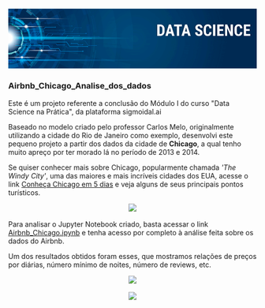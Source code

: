
<p align="center">
  <img src="https://raw.githubusercontent.com/ka1chou/sigmoidal_data_science/master/Screen%20Shot%202020-06-23%20at%2011.23.58.png" >
</p>


### Airbnb_Chicago_Analise_dos_dados

Este é um projeto referente a conclusão do Módulo I do curso "Data Science na Prática", da plataforma sigmoidal.ai

Baseado no modelo criado pelo professor Carlos Melo, originalmente utilizando a cidade do Rio de Janeiro como exemplo,
desenvolvi este pequeno projeto a partir dos dados da cidade de **Chicago**, a qual tenho muito apreço por ter morado lá no 
período de 2013 e 2014.

Se quiser conhecer mais sobre Chicago, popularmente chamada _'The Windy City'_, uma das maiores e mais incríveis cidades dos EUA, acesse o link [Conheça Chicago em 5 dias](https://www.jpwturismo.com.br/conheca-chicago-em-5-dias/) e veja alguns de seus principais pontos turísticos.


<p align="center">
  <img src="https://user-images.githubusercontent.com/45701541/86412743-00a2b180-bc96-11ea-914e-57e176bdc71e.png" >
</p>


Para analisar o Jupyter Notebook criado, basta acessar o link [Airbnb_Chicago.ipynb](https://github.com/rfernand3s/Airbnb_Chicago_Analise_dos_dados/blob/master/Airbnb_Chicago.ipynb) e tenha acesso
por completo à análise feita sobre os dados do Airbnb.



Um dos resultados obtidos foram esses, que mostramos relações de preços por diárias, número mínimo de noites,
número de reviews, etc.

<p align="center">
  <img src="https://user-images.githubusercontent.com/45701541/86183778-264e8000-bb09-11ea-9212-173baa91e4fc.png"> 
</p>





<p align="center">
  <img src="https://user-images.githubusercontent.com/45701541/86183835-40885e00-bb09-11ea-8ec5-d8052b314784.png"> 
</p>


